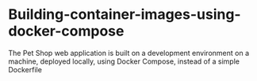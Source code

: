 # Building-container-images-using-docker-compose
The Pet Shop web application is built on a development environment on a machine, deployed locally, using Docker Compose, instead of a simple Dockerfile
